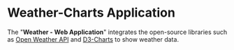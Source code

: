 # Weather-Charts Application

The "**Weather - Web Application**"  integrates the open-source libraries such as [Open Weather API](https://openweathermap.org/api) and [D3-Charts](https://d3js.org/) to show weather data.








